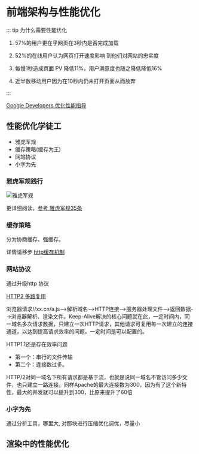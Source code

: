 # 前端架构与性能优化

::: tip 为什么需要性能优化

1. 57%的⽤户更在乎⽹⻚在3秒内是否完成加载

2. 52%的在线⽤户认为⽹⻚打开速度影响 到他们对⽹站的忠实度

3. 每慢1秒造成⻚⾯ PV 降低11%，⽤户满意度也随之降低降低16%

4. 近半数移动⽤户因为在10秒内仍未打开⻚⾯从⽽放弃

:::

[Google Developers 优化性能指导](https://developers.google.cn/web/fundamentals/performance/get-started)

## 性能优化学徒工

- 雅虎军规
- 缓存策略(缓存为王)
- 网站协议
- 小字为先

### 雅虎军规践行

![雅虎军规](/performance/yahoo_rules.png)

更详细阅读，[参考 雅虎军规35条](https://www.jianshu.com/p/4cbcd202a591)

### 缓存策略

分为协商缓存、强缓存。

详情请移步 [http缓存机制](/blog/http/http_1.md#http缓存机制)

### ⽹站协议

通过升级http 协议

[HTTP2 多路复用](/blog/http/http_2.md#多路复用)

浏览器请求//xx.cn/a.js-->解析域名—>HTTP连接—>服务器处理⽂件—>返回数据-->浏览器解析、渲染⽂件。Keep-Alive解决的核⼼问题就在此，⼀定时间内，同⼀域名多次请求数据，只建⽴⼀次HTTP请求，其他请求可复⽤每⼀次建⽴的连接通道，以达到提⾼请求效率的问题，⼀定时间是可以配置的。

HTTP1.1还是存在效率问题

- 第⼀个：串⾏的⽂件传输
- 第⼆个：连接数过多。

HTTP/2对同⼀域名下所有请求都是基于流，也就是说同⼀域名不管访问多少⽂件，也只建⽴⼀路连接。同样Apache的最⼤连接数为300，因为有了这个新特性，最⼤的并发就可以提升到300，⽐原来提升了60倍

### 小字为先

通过分析工具，哪里大, 对那块进行压缩优化调优，尽量小

## 渲染中的性能优化
